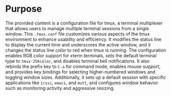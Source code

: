 # Purpose
The provided content is a configuration file for tmux, a terminal multiplexer that allows users to manage multiple terminal sessions from a single window. This `.tmux.conf` file customizes various aspects of the tmux environment to enhance usability and efficiency. It modifies the status line to display the current time and underscores the active window, and it changes the status line color to red when tmux is running. The configuration enables RGB color support for xterm terminals, sets the default terminal type to `tmux-256color`, and disables terminal bell notifications. It also rebinds the prefix key to `C-a` for command mode, enables mouse support, and provides key bindings for selecting higher-numbered windows and toggling window sizes. Additionally, it sets up a default session with specific applications like `irssi`, `emacs`, and `mutt`, and configures window behavior such as monitoring activity and aggressive resizing.

